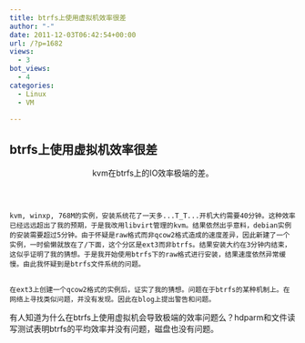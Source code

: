 ```yaml
---
title: btrfs上使用虚拟机效率很差
author: "-"
date: 2011-12-03T06:42:54+00:00
url: /?p=1682
views:
  - 3
bot_views:
  - 4
categories:
  - Linux
  - VM

---
```

## btrfs上使用虚拟机效率很差
<header>kvm在btrfs上的IO效率极端的差。</header> 
  
    kvm, winxp, 768M的实例，安装系统花了一天多...T_T...开机大约需要40分钟。这种效率已经远远超出了我的预期，于是我改用libvirt管理的kvm。结果依然出乎意料，debian实例的安装需要超过5分钟。由于怀疑是raw格式而非qcow2格式造成的速度差异，因此新建了一个实例，一时偷懒就放在了/下面，这个分区是ext3而非btrfs。结果安装大约在3分钟内结束，这似乎证明了我的猜想。于是我开始使用btrfs下的raw格式进行安装，结果速度依然异常缓慢。由此我怀疑到是btrfs文件系统的问题。
  
  
    在ext3上创建一个qcow2格式的实例后，证实了我的猜想。问题在于btrfs的某种机制上。在网络上寻找类似问题，并没有发现。因此在blog上提出警告和问题。
 有人知道为什么在btrfs上使用虚拟机会导致极端的效率问题么？hdparm和文件读写测试表明btrfs的平均效率并没有问题，磁盘也没有问题。
  
